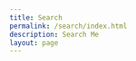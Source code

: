```yaml
---
title: Search
permalink: /search/index.html
description: Search Me
layout: page
---
```

<link rel="stylesheet" href="https://cdn.jsdelivr.net/npm/@docsearch/css@3.3.3/dist/style.min.css"></pre></li>
<script src="https://cdn.jsdelivr.net/npm/@docsearch/js@3.3.3/dist/umd/index.min.js"></script>
<div id="docsearch"></div>
<script type="text/javascript">
  docsearch({
  appId:'JXWFB0GQOU',
  apiKey:'080571697c5eb521de39acee8ec8c06b',
  indexName:'11ty-excellent-paulapplegate',
  index_name:'11ty-excellent-paulapplegate',
  container:'#docsearch',
  debug:'true' // Set debug to true if you want to inspect the modal
  });
</script>
